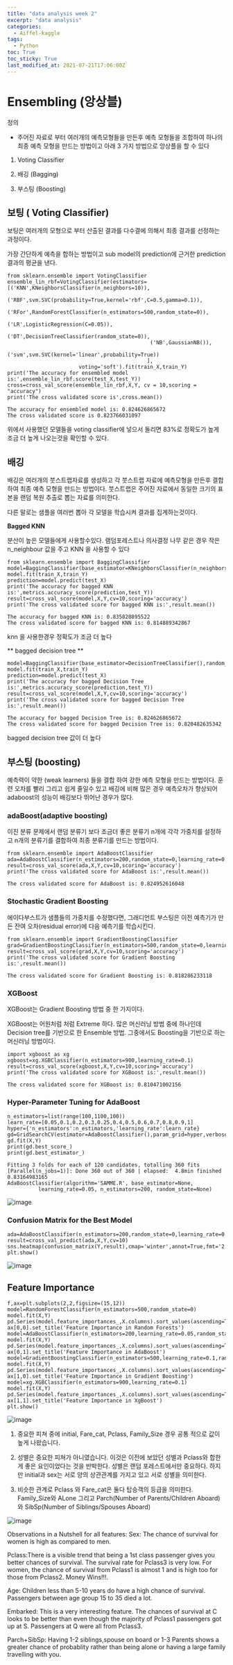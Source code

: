 ```yaml
---
title: "data analysis week 2"
excerpt: "data analysis"
categories:
  - Aiffel-kaggle
tags:
  - Python 
toc: True
toc_sticky: True
last_modified_at: 2021-07-21T17:06:00Z
---
```


# Ensembling (앙상블)

정의

- 주어진 자료로 부터 여러개의 예측모형들을 만든후 예측 모형들을 조합하여 하나의 최종 예측 모형을 만드는 방법이고 아래 3 가지 방법으로 앙상플을 할 수 있다

1. Voting Classifier

2. 배깅 (Bagging)

3. 부스팅 (Boosting)

## 보팅 ( Voting Classifier)
   
보팅은 여러개의 모형으로 부터 산출된 결과를 다수결에 의해서 최종 결과를 선정하는 과정이다. 

가장 간단하게 예측을 합하는 방법이고 sub model의 prediction에 근거한 prediction 결과의 평균을 낸다. 


```
from sklearn.ensemble import VotingClassifier
ensemble_lin_rbf=VotingClassifier(estimators=[('KNN',KNeighborsClassifier(n_neighbors=10)),
                                              ('RBF',svm.SVC(probability=True,kernel='rbf',C=0.5,gamma=0.1)),
                                              ('RFor',RandomForestClassifier(n_estimators=500,random_state=0)),
                                              ('LR',LogisticRegression(C=0.05)),
                                              ('DT',DecisionTreeClassifier(random_state=0)),
                                              ('NB',GaussianNB()),
                                              ('svm',svm.SVC(kernel='linear',probability=True))
                                             ], 
                       voting='soft').fit(train_X,train_Y)
print('The accuracy for ensembled model is:',ensemble_lin_rbf.score(test_X,test_Y))
cross=cross_val_score(ensemble_lin_rbf,X,Y, cv = 10,scoring = "accuracy")
print('The cross validated score is',cross.mean())

```

    The accuracy for ensembled model is: 0.824626865672
    The cross validated score is 0.823766031097

위에서 사용했던 모델들을 voting classifier에 넣으서 돌리면 83%로 정확도가 높게 조금 더 높게 나오는것을 확인할 수 있다.

## 배깅 

배깅은 여러개의 붓스트랩자료를 생성하고 각 붓스트랩 자료에 예측모형을 만든후 결합하여 최종 예측 모형을 만드는 방법이다. 붓스트랩은 주어진 자료에서 동일한 크기의 표본을 랜덤 복원 추출로 뽑는 자료를 의미한다. 

다른 말로는 샘플을 여러번 뽑아 각 모델을 학습시켜 결과를 집계하는것이다. 

**Bagged KNN** 

분산이 높은 모델들에게 사용할수있다. 램덤포레스트나 의사결정 나무 같은 경우 작은 n_neighbour 값을 주고 KNN 을 사용할 수 있다

```
from sklearn.ensemble import BaggingClassifier
model=BaggingClassifier(base_estimator=KNeighborsClassifier(n_neighbors=3),random_state=0,n_estimators=700)
model.fit(train_X,train_Y)
prediction=model.predict(test_X)
print('The accuracy for bagged KNN is:',metrics.accuracy_score(prediction,test_Y))
result=cross_val_score(model,X,Y,cv=10,scoring='accuracy')
print('The cross validated score for bagged KNN is:',result.mean())
```

    The accuracy for bagged KNN is: 0.835820895522
    The cross validated score for bagged KNN is: 0.814889342867
    
knn 을 사용한경우 정확도가 조금 더 높다 

** bagged decision tree **

```
model=BaggingClassifier(base_estimator=DecisionTreeClassifier(),random_state=0,n_estimators=100)
model.fit(train_X,train_Y)
prediction=model.predict(test_X)
print('The accuracy for bagged Decision Tree is:',metrics.accuracy_score(prediction,test_Y))
result=cross_val_score(model,X,Y,cv=10,scoring='accuracy')
print('The cross validated score for bagged Decision Tree is:',result.mean())
```

    The accuracy for bagged Decision Tree is: 0.824626865672
    The cross validated score for bagged Decision Tree is: 0.820482635342
    
bagged decision tree 값이 더 높다


##  부스팅 (boosting)

예측력이 약한 (weak learners) 들을 결합 하여 강한 예측 모형을 만드는 방법이다.
훈련 오차를 빨리 그리고 쉽게 줄일수 있고 배깅에 비해 많은 경우 예측오차가 향상되어 adaboost의 성능이 배깅보다 뛰어난 경우가 많다. 

### adaBoost(adaptive boosting)

이진 분류 문제에서 랜덤 분류기 보다 조금더 좋은 분류기 n개에 각각 가중치를 설정하고 n개의 분류기를 결합하여 최종 분류기를 만드는 방법이다. 


```
from sklearn.ensemble import AdaBoostClassifier
ada=AdaBoostClassifier(n_estimators=200,random_state=0,learning_rate=0.1)
result=cross_val_score(ada,X,Y,cv=10,scoring='accuracy')
print('The cross validated score for AdaBoost is:',result.mean())
```
    The cross validated score for AdaBoost is: 0.824952616048

### Stochastic Gradient Boosting

에이다부스트가 샘플들의 가중치를 수정했다면, 그래디언트 부스팅은 이전 예측기가 만든 잔여 오차(residual error)에 다음 예측기를 학습시킨다.

```
from sklearn.ensemble import GradientBoostingClassifier
grad=GradientBoostingClassifier(n_estimators=500,random_state=0,learning_rate=0.1)
result=cross_val_score(grad,X,Y,cv=10,scoring='accuracy')
print('The cross validated score for Gradient Boosting is:',result.mean())
```

    The cross validated score for Gradient Boosting is: 0.818286233118
    
### XGBoost

XGBoost는 Gradient Boosting 방법 중 한 가지이다.

XGBoost는 어원처럼 처럼 Extreme 하다.
많은 머신러닝 방법 중에 하나인데 Decision tree를 기반으로 한 Ensemble 방법. 그중에서도 Boosting을 기반으로 하는 머신러닝 방법이다.

```
import xgboost as xg
xgboost=xg.XGBClassifier(n_estimators=900,learning_rate=0.1)
result=cross_val_score(xgboost,X,Y,cv=10,scoring='accuracy')
print('The cross validated score for XGBoost is:',result.mean())
```
    The cross validated score for XGBoost is: 0.810471002156
    
### Hyper-Parameter Tuning for AdaBoost
```
n_estimators=list(range(100,1100,100))
learn_rate=[0.05,0.1,0.2,0.3,0.25,0.4,0.5,0.6,0.7,0.8,0.9,1]
hyper={'n_estimators':n_estimators,'learning_rate':learn_rate}
gd=GridSearchCV(estimator=AdaBoostClassifier(),param_grid=hyper,verbose=True)
gd.fit(X,Y)
print(gd.best_score_)
print(gd.best_estimator_)
```
    Fitting 3 folds for each of 120 candidates, totalling 360 fits
    [Parallel(n_jobs=1)]: Done 360 out of 360 | elapsed:  4.8min finished
    0.83164983165
    AdaBoostClassifier(algorithm='SAMME.R', base_estimator=None,
              learning_rate=0.05, n_estimators=200, random_state=None)
              
![image](https://user-images.githubusercontent.com/46912607/126438784-a46036e5-b654-446d-a3d6-5e4b95d0c397.png)

### Confusion Matrix for the Best Model
```
ada=AdaBoostClassifier(n_estimators=200,random_state=0,learning_rate=0.05)
result=cross_val_predict(ada,X,Y,cv=10)
sns.heatmap(confusion_matrix(Y,result),cmap='winter',annot=True,fmt='2.0f')
plt.show()
```

![image](https://user-images.githubusercontent.com/46912607/126438732-4c531304-bcfb-49e9-97cc-8462582bfc77.png)


## Feature Importance
```
f,ax=plt.subplots(2,2,figsize=(15,12))
model=RandomForestClassifier(n_estimators=500,random_state=0)
model.fit(X,Y)
pd.Series(model.feature_importances_,X.columns).sort_values(ascending=True).plot.barh(width=0.8,ax=ax[0,0])
ax[0,0].set_title('Feature Importance in Random Forests')
model=AdaBoostClassifier(n_estimators=200,learning_rate=0.05,random_state=0)
model.fit(X,Y)
pd.Series(model.feature_importances_,X.columns).sort_values(ascending=True).plot.barh(width=0.8,ax=ax[0,1],color='#ddff11')
ax[0,1].set_title('Feature Importance in AdaBoost')
model=GradientBoostingClassifier(n_estimators=500,learning_rate=0.1,random_state=0)
model.fit(X,Y)
pd.Series(model.feature_importances_,X.columns).sort_values(ascending=True).plot.barh(width=0.8,ax=ax[1,0],cmap='RdYlGn_r')
ax[1,0].set_title('Feature Importance in Gradient Boosting')
model=xg.XGBClassifier(n_estimators=900,learning_rate=0.1)
model.fit(X,Y)
pd.Series(model.feature_importances_,X.columns).sort_values(ascending=True).plot.barh(width=0.8,ax=ax[1,1],color='#FD0F00')
ax[1,1].set_title('Feature Importance in XgBoost')
plt.show()
```

![image](https://user-images.githubusercontent.com/46912607/126438698-87ecfd04-b173-4632-9aeb-8995d315efd5.png)

1. 중요한 피쳐 중에 initial, Fare_cat, Pclass, Family_Size 경우 공통 적으로 값이 높게 나왔습니다. 

2. 성별은 중요한 피쳐가 아니였습니다. 이것은 이전에 보았던 성별과 Pclass와 합한게 좋은 요인이었다는 것을 반박한다. 성별은 랜덤 포레스트에서만 중요하다. 하지만 initial과 sex는 서로 양의 상관관계를 가지고 있고 서로 성별을 의미한다.

3. 비슷한 관계로 Pclass 와 Fare_cat은 둘다 탑승객의 등급을 의미한다. Family_Size와 ALone 그리고 Parch(Number of Parents/Children Aboard) 와 SibSp(Number of Siblings/Spouses Aboard)

![image](https://user-images.githubusercontent.com/46912607/126438347-1238ddef-0ae7-40e2-a659-9f3420fc5907.png)

Observations in a Nutshell for all features:
Sex: The chance of survival for women is high as compared to men.

Pclass:There is a visible trend that being a 1st class passenger gives you better chances of survival. The survival rate for Pclass3 is very low. For women, the chance of survival from Pclass1 is almost 1 and is high too for those from Pclass2. Money Wins!!!.

Age: Children less than 5-10 years do have a high chance of survival. Passengers between age group 15 to 35 died a lot.

Embarked: This is a very interesting feature. The chances of survival at C looks to be better than even though the majority of Pclass1 passengers got up at S. Passengers at Q were all from Pclass3.

Parch+SibSp: Having 1-2 siblings,spouse on board or 1-3 Parents shows a greater chance of probablity rather than being alone or having a large family travelling with you.


